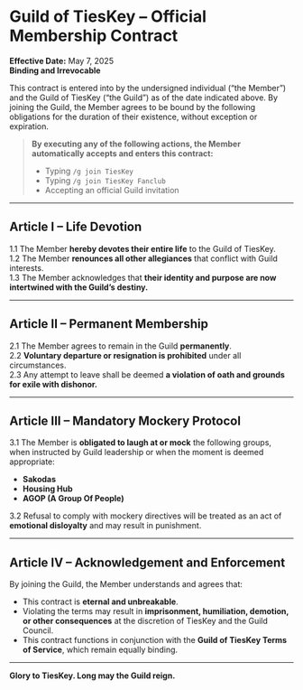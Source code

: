 # Guild of TiesKey – Official Membership Contract

**Effective Date:** May 7, 2025  
**Binding and Irrevocable**

This contract is entered into by the undersigned individual (“the Member”) and the Guild of TiesKey (“the Guild”) as of the date indicated above. By joining the Guild, the Member agrees to be bound by the following obligations for the duration of their existence, without exception or expiration.

> **By executing any of the following actions, the Member automatically accepts and enters this contract:**
> - Typing `/g join TiesKey`
> - Typing `/g join TiesKey Fanclub`
> - Accepting an official Guild invitation

---

## Article I – Life Devotion

1.1 The Member **hereby devotes their entire life** to the Guild of TiesKey.  
1.2 The Member **renounces all other allegiances** that conflict with Guild interests.  
1.3 The Member acknowledges that **their identity and purpose are now intertwined with the Guild’s destiny.**

---

## Article II – Permanent Membership

2.1 The Member agrees to remain in the Guild **permanently**.  
2.2 **Voluntary departure or resignation is prohibited** under all circumstances.  
2.3 Any attempt to leave shall be deemed **a violation of oath and grounds for exile with dishonor.**

---

## Article III – Mandatory Mockery Protocol

3.1 The Member is **obligated to laugh at or mock** the following groups, when instructed by Guild leadership or when the moment is deemed appropriate:
- **Sakodas**
- **Housing Hub**
- **AGOP (A Group Of People)**

3.2 Refusal to comply with mockery directives will be treated as an act of **emotional disloyalty** and may result in punishment.

---

## Article IV – Acknowledgement and Enforcement

By joining the Guild, the Member understands and agrees that:
- This contract is **eternal and unbreakable**.
- Violating the terms may result in **imprisonment, humiliation, demotion, or other consequences** at the discretion of TiesKey and the Guild Council.
- This contract functions in conjunction with the **Guild of TiesKey Terms of Service**, which remain equally binding.

---

**Glory to TiesKey. Long may the Guild reign.**

